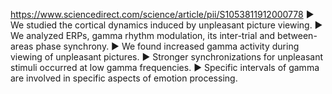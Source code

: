 https://www.sciencedirect.com/science/article/pii/S1053811912000778
► We studied the cortical dynamics induced by unpleasant picture viewing. ► We analyzed ERPs, gamma rhythm modulation, its inter-trial and between-areas phase synchrony. ► We found increased gamma activity during viewing of unpleasant pictures. ► Stronger synchronizations for unpleasant stimuli occurred at low gamma frequencies. ► Specific intervals of gamma are involved in specific aspects of emotion processing.